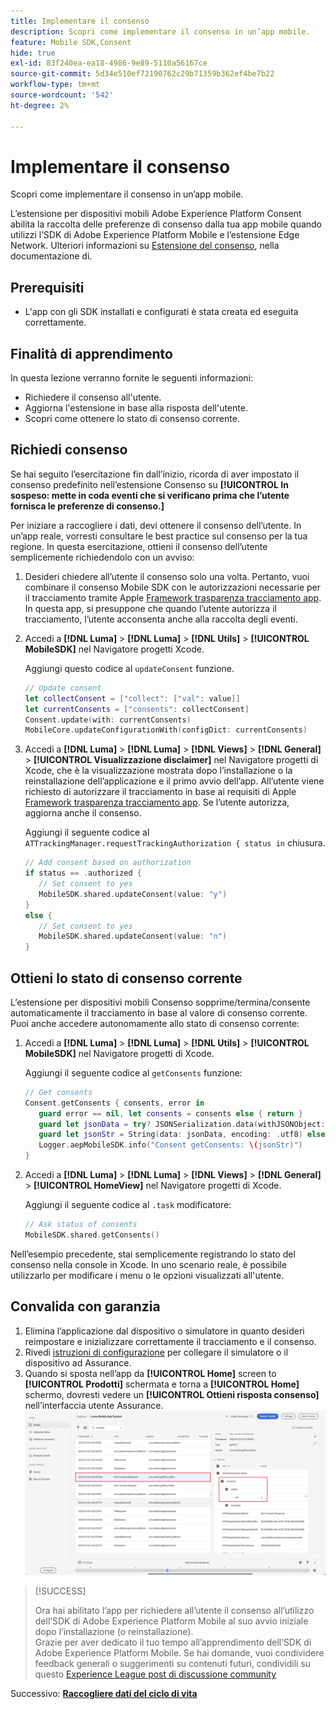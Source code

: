 ```yaml
---
title: Implementare il consenso
description: Scopri come implementare il consenso in un’app mobile.
feature: Mobile SDK,Consent
hide: true
exl-id: 83f240ea-ea18-4986-9e89-5110a56167ce
source-git-commit: 5d34e510ef72190762c29b71359b362ef4be7b22
workflow-type: tm+mt
source-wordcount: '542'
ht-degree: 2%

---
```


# Implementare il consenso

Scopri come implementare il consenso in un’app mobile.

L’estensione per dispositivi mobili Adobe Experience Platform Consent abilita la raccolta delle preferenze di consenso dalla tua app mobile quando utilizzi l’SDK di Adobe Experience Platform Mobile e l’estensione Edge Network. Ulteriori informazioni su [Estensione del consenso](https://developer.adobe.com/client-sdks/documentation/consent-for-edge-network/), nella documentazione di.

## Prerequisiti

* L&#39;app con gli SDK installati e configurati è stata creata ed eseguita correttamente.

## Finalità di apprendimento

In questa lezione verranno fornite le seguenti informazioni:

* Richiedere il consenso all&#39;utente.
* Aggiorna l&#39;estensione in base alla risposta dell&#39;utente.
* Scopri come ottenere lo stato di consenso corrente.

## Richiedi consenso

Se hai seguito l’esercitazione fin dall’inizio, ricorda di aver impostato il consenso predefinito nell’estensione Consenso su **[!UICONTROL In sospeso: mette in coda eventi che si verificano prima che l’utente fornisca le preferenze di consenso.]**

Per iniziare a raccogliere i dati, devi ottenere il consenso dell’utente. In un’app reale, vorresti consultare le best practice sul consenso per la tua regione. In questa esercitazione, ottieni il consenso dell’utente semplicemente richiedendolo con un avviso:

1. Desideri chiedere all’utente il consenso solo una volta. Pertanto, vuoi combinare il consenso Mobile SDK con le autorizzazioni necessarie per il tracciamento tramite Apple [Framework trasparenza tracciamento app](https://developer.apple.com/documentation/apptrackingtransparency). In questa app, si presuppone che quando l’utente autorizza il tracciamento, l’utente acconsenta anche alla raccolta degli eventi.

1. Accedi a **[!DNL Luma]** > **[!DNL Luma]** > **[!DNL Utils]** > **[!UICONTROL MobileSDK]** nel Navigatore progetti Xcode.

   Aggiungi questo codice al `updateConsent` funzione.

   ```swift
   // Update consent
   let collectConsent = ["collect": ["val": value]]
   let currentConsents = ["consents": collectConsent]
   Consent.update(with: currentConsents)
   MobileCore.updateConfigurationWith(configDict: currentConsents)
   ```

1. Accedi a **[!DNL Luma]** > **[!DNL Luma]** > **[!DNL Views]** > **[!DNL General]** > **[!UICONTROL Visualizzazione disclaimer]** nel Navigatore progetti di Xcode, che è la visualizzazione mostrata dopo l’installazione o la reinstallazione dell’applicazione e il primo avvio dell’app. All’utente viene richiesto di autorizzare il tracciamento in base ai requisiti di Apple [Framework trasparenza tracciamento app](https://developer.apple.com/documentation/apptrackingtransparency). Se l’utente autorizza, aggiorna anche il consenso.

   Aggiungi il seguente codice al `ATTrackingManager.requestTrackingAuthorization { status in` chiusura.

   ```swift
   // Add consent based on authorization
   if status == .authorized {
      // Set consent to yes
      MobileSDK.shared.updateConsent(value: "y")
   }
   else {
      // Set consent to yes
      MobileSDK.shared.updateConsent(value: "n")
   }
   ```

## Ottieni lo stato di consenso corrente

L’estensione per dispositivi mobili Consenso sopprime/termina/consente automaticamente il tracciamento in base al valore di consenso corrente. Puoi anche accedere autonomamente allo stato di consenso corrente:

1. Accedi a **[!DNL Luma]** > **[!DNL Luma]** > **[!DNL Utils]** > **[!UICONTROL MobileSDK]** nel Navigatore progetti di Xcode.

   Aggiungi il seguente codice al `getConsents` funzione:

   ```swift
   // Get consents
   Consent.getConsents { consents, error in
      guard error == nil, let consents = consents else { return }
      guard let jsonData = try? JSONSerialization.data(withJSONObject: consents, options: .prettyPrinted) else { return }
      guard let jsonStr = String(data: jsonData, encoding: .utf8) else { return }
      Logger.aepMobileSDK.info("Consent getConsents: \(jsonStr)")
   }
   ```

2. Accedi a **[!DNL Luma]** > **[!DNL Luma]** > **[!DNL Views]** > **[!DNL General]** > **[!UICONTROL HomeView]** nel Navigatore progetti di Xcode.

   Aggiungi il seguente codice al `.task` modificatore:

   ```swift
   // Ask status of consents
   MobileSDK.shared.getConsents()   
   ```

Nell’esempio precedente, stai semplicemente registrando lo stato del consenso nella console in Xcode. In uno scenario reale, è possibile utilizzarlo per modificare i menu o le opzioni visualizzati all&#39;utente.

## Convalida con garanzia

1. Elimina l’applicazione dal dispositivo o simulatore in quanto desideri reimpostare e inizializzare correttamente il tracciamento e il consenso.
1. Rivedi [istruzioni di configurazione](assurance.md#connecting-to-a-session) per collegare il simulatore o il dispositivo ad Assurance.
1. Quando si sposta nell’app da **[!UICONTROL Home]** screen to **[!UICONTROL Prodotti]** schermata e torna a **[!UICONTROL Home]** schermo, dovresti vedere un **[!UICONTROL Ottieni risposta consenso]** nell’interfaccia utente Assurance.
   ![convalida consenso](assets/consent-update.png)


>[!SUCCESS]
>
>Ora hai abilitato l’app per richiedere all’utente il consenso all’utilizzo dell’SDK di Adobe Experience Platform Mobile al suo avvio iniziale dopo l’installazione (o reinstallazione).<br/>Grazie per aver dedicato il tuo tempo all’apprendimento dell’SDK di Adobe Experience Platform Mobile. Se hai domande, vuoi condividere feedback generali o suggerimenti su contenuti futuri, condividili su questo [Experience League post di discussione community](https://experienceleaguecommunities.adobe.com/t5/adobe-experience-platform-launch/tutorial-discussion-implement-adobe-experience-cloud-in-mobile/td-p/443796)

Successivo: **[Raccogliere dati del ciclo di vita](lifecycle-data.md)**
